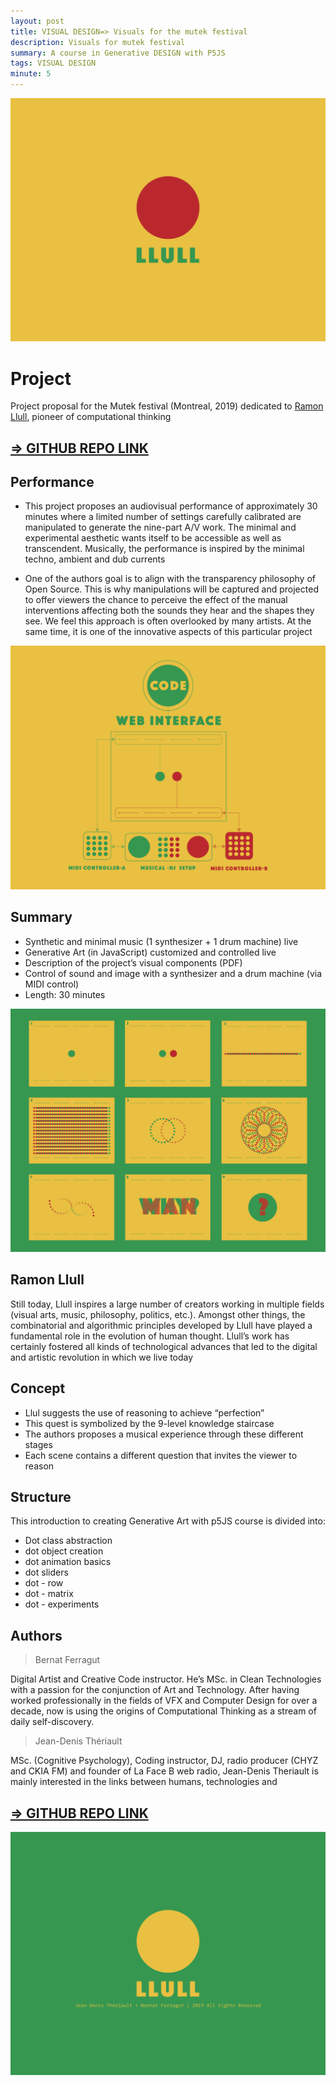 ```yaml
---
layout: post
title: VISUAL DESIGN=> Visuals for the mutek festival
description: Visuals for mutek festival
summary: A course in Generative DESIGN with P5JS
tags: VISUAL DESIGN
minute: 5
---
```


![generative art course](/assets/images/art/LLULL/LLULL-visuals-1.png)

# Project
Project proposal for the Mutek festival (Montreal, 2019) dedicated to [Ramon Llull](https://en.wikipedia.org/wiki/Ramon_Llull), pioneer of computational thinking

## [=> GITHUB REPO LINK](https://github.com/bernatferragut/llull-project)

## Performance
* This project proposes an audiovisual performance of approximately 30 minutes where a limited number of settings carefully calibrated are manipulated to generate the nine-part A/V work. The minimal and experimental aesthetic wants itself to be accessible as well as transcendent. Musically, the performance is inspired by the minimal techno, ambient and dub currents

* One of the authors goal is to align with the transparency philosophy of Open Source. This is why manipulations will be captured and projected to offer viewers the chance to perceive the effect of the manual interventions affecting both the sounds they hear and the shapes they see. We feel this approach is often overlooked by many artists. At the same time, it is one of the innovative aspects of this particular project

![generative art course](/assets/images/art/LLULL/LLULL-visuals-6.png)

## Summary
* Synthetic and minimal music (1 synthesizer + 1 drum machine) live
* Generative Art (in JavaScript) customized and controlled live
* Description of the project’s visual components (PDF)
* Control of sound and image with a synthesizer and a drum machine (via MIDI control)
* Length: 30 minutes

![generative art course](/assets/images/art/LLULL/LLULL-visuals-4.png)

## Ramon Llull
Still today, Llull inspires a large number of creators working in multiple fields (visual arts, music, philosophy, politics, etc.). Amongst other things, the combinatorial and algorithmic principles developed by Llull have played a fundamental role in the evolution of human thought. Llull’s work has certainly fostered all kinds of technological advances that led to the digital and artistic revolution in which we live today

## Concept
* Llul suggests the use of reasoning to achieve “perfection”
* This quest is symbolized by the 9-level knowledge staircase
* The authors proposes a musical experience through these different stages
* Each scene contains a different question that invites the viewer to reason

## Structure
This introduction to creating Generative Art with p5JS course is divided into:

* Dot class abstraction
* dot object creation
* dot animation basics
* dot sliders
* dot - row
* dot - matrix
* dot - experiments

## Authors

> Bernat Ferragut

Digital Artist and Creative Code instructor. He’s MSc. in Clean Technologies with a passion for the conjunction of Art and Technology. After having worked professionally in the fields of VFX and Computer Design for over a decade, now is using the origins of Computational Thinking as a stream of daily self-discovery.

> Jean-Denis Thériault

MSc. (Cognitive Psychology), Coding instructor, DJ, radio producer (CHYZ and CKIA FM) and founder of La Face B web radio, Jean-Denis Theriault is mainly interested in the links between humans, technologies and

## [=> GITHUB REPO LINK](https://github.com/bernatferragut/llull-project)

![generative art course](/assets/images/art/LLULL/LLULL-visuals-7.png)
